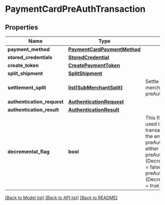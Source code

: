 # PaymentCardPreAuthTransaction

## Properties
Name | Type | Description | Notes
------------ | ------------- | ------------- | -------------
**payment_method** | [**PaymentCardPaymentMethod**](PaymentCardPaymentMethod.md) |  | [optional] 
**stored_credentials** | [**StoredCredential**](StoredCredential.md) |  | [optional] 
**create_token** | [**CreatePaymentToken**](CreatePaymentToken.md) |  | [optional] 
**split_shipment** | [**SplitShipment**](SplitShipment.md) |  | [optional] 
**settlement_split** | [**list[SubMerchantSplit]**](SubMerchantSplit.md) | Settle with multiple sub-merchants, sale and preAuth only. | [optional] 
**authentication_request** | [**AuthenticationRequest**](AuthenticationRequest.md) |  | [optional] 
**authentication_result** | [**AuthenticationResult**](AuthenticationResult.md) |  | [optional] 
**decremental_flag** | **bool** | This flag can only be used in a preAuth transaction that updates the amount of a previous preAuth transaction to either increase the preAuth amount (DecrementalPreAuthFlag &#x3D; false) or decrease the preAuth amount (DecrementalPreAuthFlag &#x3D; true). | [optional] [default to False]

[[Back to Model list]](../README.md#documentation-for-models) [[Back to API list]](../README.md#documentation-for-api-endpoints) [[Back to README]](../README.md)


